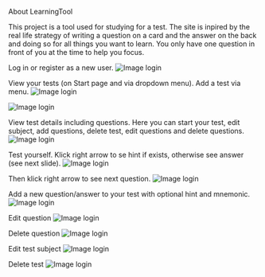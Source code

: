About LearningTool

This project is a tool used for studying for a test. The site is inpired by the real life strategy of 
writing a question on a card and the answer on the back and doing so for all things you want to learn. You only have one question in front of you at the time to help you focus.

Log in or register as a new user.
![Image login](/screenshots/login.png)

View your tests (on Start page and via dropdown menu). Add a test via menu.
![Image login](/screenshots/index.png)

![Image login](/screenshots/cretetest.png)

View test details including questions. Here you can start your test, edit subject, add questions, delete test, edit questions and delete questions.
![Image login](/screenshots/details.png)

Test yourself. Klick right arrow to se hint if exists, otherwise see answer (see next slide). 
![Image login](/screenshots/question.png)

Then klick right arrow to see next question.
![Image login](/screenshots/answer.png)

Add a new question/answer to your test with optional hint and mnemonic.
![Image login](/screenshots/addqna.png)

Edit question
![Image login](/screenshots/editq.png)

Delete question
![Image login](/screenshots/deleteq.png)

Edit test subject
![Image login](/screenshots/edittest.png)

Delete test
![Image login](/screenshots/deletetest.png)






